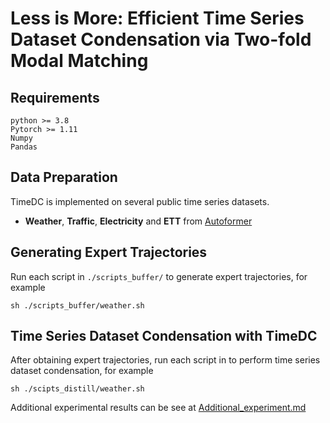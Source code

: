 # Less is More: Efficient Time Series Dataset Condensation via Two-fold Modal Matching


## Requirements
```
python >= 3.8
Pytorch >= 1.11
Numpy
Pandas
```

## Data Preparation
TimeDC is implemented on several public time series datasets.

- **Weather**, **Traffic**, **Electricity** and **ETT** from [Autoformer](https://drive.google.com/drive/folders/1ZOYpTUa82_jCcxIdTmyr0LXQfvaM9vIy)

## Generating Expert Trajectories
Run each script in ```./scripts_buffer/``` to generate expert trajectories, for example
```
sh ./scripts_buffer/weather.sh
```

## Time Series Dataset Condensation with TimeDC
After obtaining expert trajectories, run each script in to perform time series dataset condensation, for example
```
sh ./scipts_distill/weather.sh
```

Additional experimental results can be see at [Additional_experiment.md](./Additional_experiment.md)
